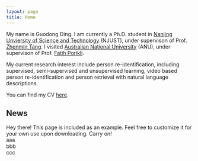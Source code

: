 ```yaml
---
layout: page
title: Home
---
```



My name is Guodong Ding. I am currently a Ph.D. student in [Nanjing Unviersity of Science and Technology](http://www.njust.edu.cn/) (NJUST), under supervison of Prof. [Zhenmin Tang](http://cs.njust.edu.cn/23/c4/c1730a9156/page.htm). I visited [Australian National University](http://www.anu.edu.au/) (ANU), under supervison of Prof. [Fatih Porikli](http://www.porikli.com).

My current research interest include person re-identification, including supervised, semi-supervised and unsupervised learning, video based person re-identification and person retrieval with natural language descriptions.


You can find my CV [here]({{site.baseurl}}/files/CV_GUODONGDING.pdf).
## News
<p class="message">
  Hey there! This page is included as an example. Feel free to customize it for your own use upon downloading. Carry on!
<br>
 aaa
<br>
 bbb
<br>
 ccc
</p>



